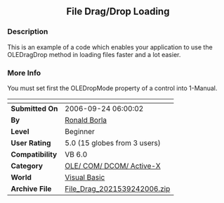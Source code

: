 ﻿<div align="center">

## File Drag/Drop Loading


</div>

### Description

This is an example of a code which enables your application to use the OLEDragDrop method in loading files faster and a lot easier.
 
### More Info
 
You must set first the OLEDropMode property of a control into 1-Manual.


<span>             |<span>
---                |---
**Submitted On**   |2006-09-24 06:00:02
**By**             |[Ronald Borla](https://github.com/Planet-Source-Code/PSCIndex/blob/master/ByAuthor/ronald-borla.md)
**Level**          |Beginner
**User Rating**    |5.0 (15 globes from 3 users)
**Compatibility**  |VB 6\.0
**Category**       |[OLE/ COM/ DCOM/ Active\-X](https://github.com/Planet-Source-Code/PSCIndex/blob/master/ByCategory/ole-com-dcom-active-x__1-29.md)
**World**          |[Visual Basic](https://github.com/Planet-Source-Code/PSCIndex/blob/master/ByWorld/visual-basic.md)
**Archive File**   |[File\_Drag\_2021539242006\.zip](https://github.com/Planet-Source-Code/ronald-borla-file-drag-drop-loading__1-66633/archive/master.zip)









